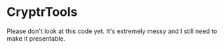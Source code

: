 # CryptrTools

Please don't look at this code yet. It's extremely messy and I still need to make it presentable.